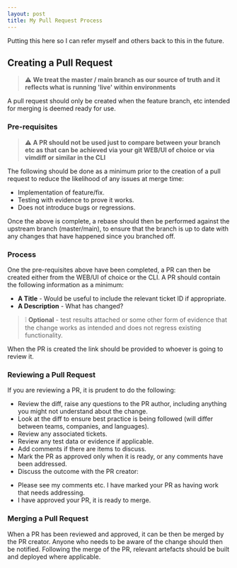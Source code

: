 ```yaml
---
layout: post
title: My Pull Request Process
---
```


Putting this here so I can refer myself and others back to this in the future.

## Creating a Pull Request ##

> :warning: **We treat  the master / main branch as our source of truth and it reflects what is running 'live' within environments**

A pull request should only be created when the feature branch, etc intended for merging is deemed ready for use.

### Pre-requisites ###

> ⚠️ **A PR should not be used just to compare between your branch etc as that can be achieved via your git WEB/UI of choice or via vimdiff or similar in the CLI**

The following should be done as a minimum prior to the creation of a pull request to reduce the likelihood of any issues at merge time:
* Implementation of feature/fix.
* Testing with evidence to prove it works.
* Does not introduce bugs or regressions.

Once the above is complete, a rebase should then be performed against the upstream branch (master/main), to ensure that the branch is up to date with any changes that have happened since you branched off.

### Process ###

One the pre-requisites above have been completed, a PR can then be created either from the WEB/UI of choice or the CLI.
A PR should contain the following information as a minimum:
* **A Title** - Would be useful to include the relevant ticket ID if appropriate.
* **A Description** - What has changed?

> ❕ **Optional** - test results attached or some other form of evidence that the change works as intended and does not regress existing functionality.

When the PR is created the link should be provided to whoever is going to review it.

### Reviewing a Pull Request ###
If you are reviewing a PR, it is prudent to do the following:
* Review the diff, raise any questions to the PR author, including anything you might not understand about the change.
* Look at the diff to ensure best practice is being followed (will differ between teams, companies, and languages).
* Review any associated tickets.
* Review any test data or evidence if applicable.
* Add comments if there are items to discuss.
* Mark the PR as approved only when it is ready, or any comments have been addressed.
* Discuss the outcome with the PR creator:
- Please see my comments etc. I have marked your PR as having work that needs addressing.
- I have approved your PR, it is ready to merge.

### Merging a Pull Request ###
When a PR has been reviewed and approved, it can be then be merged by the PR creator. Anyone who needs to be aware of the change should then be notified.
Following the merge of the PR, relevant artefacts should be built and deployed where applicable.
